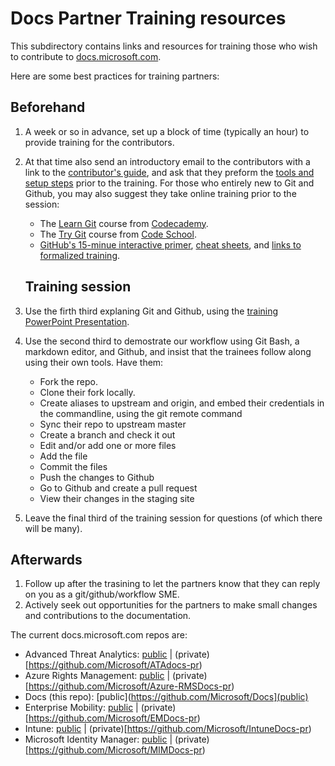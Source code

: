 # Docs Partner Training resources

This subdirectory contains links and resources for training those who wish to contribute to [docs.microsoft.com](docs.microsoft.com). 

Here are some best practices for training partners:

## Beforehand

1. A week or so in advance, set up a block of time (typically an hour) to provide training for the contributors.
1. At that time also send an introductory email to the contributors with a link to the [contributor's guide](https://github.com/Microsoft/Docs/tree/master/ContributorGuide), and ask that they preform the [tools and setup steps](https://github.com/Microsoft/Docs/blob/master/ContributorGuide/tools-and-setup.md) prior to the training. For those who entirely new to Git and Github, you may also suggest they take online training prior to the session:
   * The [Learn Git](https://www.codecademy.com/learn/learn-git) course from [Codecademy](https://www.codecademy.com).
   * The [Try Git](https://www.codeschool.com/courses/try-git) course from [Code School](https://www.codeschool.com]).
   * [GitHub's 15-minue interactive primer](https://try.github.io/), [cheat sheets](https://training.github.com/kit/), and [links to formalized training](https://services.github.com/).

   ## Training session

1. Use the firth third explaning Git and Github, using the [training PowerPoint Presentation](git-github-workflow-training.pptx).
1. Use the second third to demostrate our workflow using Git Bash, a markdown editor, and Github, and insist that the trainees follow along using their own tools.  Have them:
   * Fork the repo.
   * Clone their fork locally.
   * Create aliases to upstream and origin, and embed their credentials in the commandline, using the git remote command
   * Sync their repo to upstream master
   * Create a branch and check it out
   * Edit and/or add one or more files
   * Add the file
   * Commit the files
   * Push the changes to Github
   * Go to Github and create a pull request
   * View their changes in the staging site
1. Leave the final third of the training session for questions (of which there will be many).

## Afterwards

1. Follow up after the trasining to let the partners know that they can reply on you as a git/github/workflow SME.
1. Actively seek out opportunities for the partners to make small changes and contributions to the documentation.


The current docs.microsoft.com repos are:

* Advanced Threat Analytics: [public](https://github.com/Microsoft/ATAdocs) | (private)[https://github.com/Microsoft/ATAdocs-pr)
* Azure Rights Management: [public](https://github.com/Microsoft/Azure-RMSDocs) | (private)[https://github.com/Microsoft/Azure-RMSDocs-pr)
* Docs (this repo): [public](https://github.com/Microsoft/Docs](public)
* Enterprise Mobility: [public](https://github.com/Microsoft/EMDocs) | (private)[https://github.com/Microsoft/EMDocs-pr)
* Intune: [public](https://github.com/Microsoft/IntuneDocs) | (private)[https://github.com/Microsoft/IntuneDocs-pr)
* Microsoft Identity Manager: [public](https://github.com/Microsoft/MIMDocs) | (private)[https://github.com/Microsoft/MIMDocs-pr)
